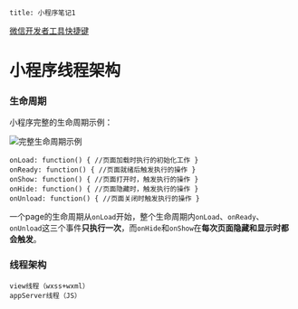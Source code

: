 ```
title: 小程序笔记1
```

[微信开发者工具快捷键](https://developers.weixin.qq.com/miniprogram/dev/devtools/shortcut.html)

# 小程序线程架构

### 生命周期

小程序完整的生命周期示例：

![完整生命周期示例](https://i.loli.net/2019/01/08/5c341c5eddb0b.png)

```
onLoad: function() { //页面加载时执行的初始化工作 }
onReady: function() { //页面就绪后触发执行的操作 }
onShow: function() { //页面打开时，触发执行的操作 }
onHide: function() { //页面隐藏时，触发执行的操作 }
onUnload: function() { //页面关闭时触发执行的操作 }
```

一个page的生命周期从`onLoad`开始，整个生命周期内`onLoad`、`onReady`、`onUnload`这三个事件**只执行一次**，而`onHide`和`onShow`在**每次页面隐藏和显示时都会触发**。

### 线程架构

```
view线程（wxss+wxml）
appServer线程（JS）
```
